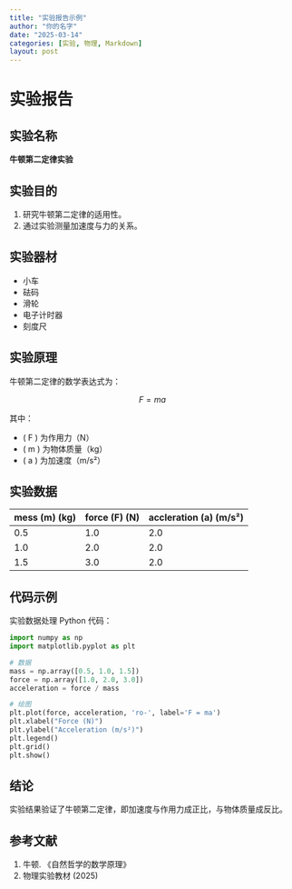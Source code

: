 ```yaml
---
title: "实验报告示例"
author: "你的名字"
date: "2025-03-14"
categories: [实验, 物理, Markdown]
layout: post
---
```


# 实验报告

## 实验名称
**牛顿第二定律实验**

## 实验目的
1. 研究牛顿第二定律的适用性。
2. 通过实验测量加速度与力的关系。

## 实验器材
- 小车
- 砝码
- 滑轮
- 电子计时器
- 刻度尺

## 实验原理
牛顿第二定律的数学表达式为：

$$F = ma$$

其中：
- \( F \) 为作用力（N）
- \( m \) 为物体质量（kg）
- \( a \) 为加速度（m/s²）

## 实验数据
| mess \(m\) (kg) | force \(F\) (N) | accleration \(a\) (m/s²) |
|----------------|----------------|--------------------|
| 0.5             | 1.0             | 2.0                 |
| 1.0             | 2.0             | 2.0                 |
| 1.5             | 3.0             | 2.0                 |

## 代码示例
实验数据处理 Python 代码：

```python
import numpy as np
import matplotlib.pyplot as plt

# 数据
mass = np.array([0.5, 1.0, 1.5])
force = np.array([1.0, 2.0, 3.0])
acceleration = force / mass

# 绘图
plt.plot(force, acceleration, 'ro-', label='F = ma')
plt.xlabel("Force (N)")
plt.ylabel("Acceleration (m/s²)")
plt.legend()
plt.grid()
plt.show()
```

## 结论
实验结果验证了牛顿第二定律，即加速度与作用力成正比，与物体质量成反比。

## 参考文献
1. 牛顿. 《自然哲学的数学原理》
2. 物理实验教材 (2025)

